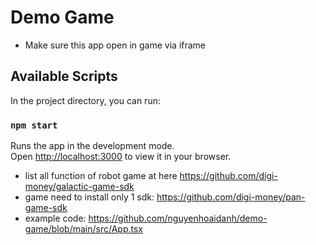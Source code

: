 # Demo Game

- Make sure this app open in game via iframe

## Available Scripts

In the project directory, you can run:

### `npm start`

Runs the app in the development mode.\
Open [http://localhost:3000](http://localhost:3000) to view it in your browser.


- list all function of robot game at here https://github.com/digi-money/galactic-game-sdk
- game need to install only 1 sdk: https://github.com/digi-money/pan-game-sdk
- example code: https://github.com/nguyenhoaidanh/demo-game/blob/main/src/App.tsx